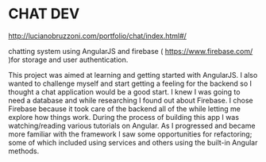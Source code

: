CHAT DEV
=======


http://lucianobruzzoni.com/portfolio/chat/index.html#/

chatting system using AngularJS and firebase ( https://www.firebase.com/ )for storage and user authentication.

This project was aimed at learning and getting started with AngularJS. I also wanted to challenge myself and start getting a feeling for the backend so I thought a chat application would be a good start. I knew I was going to need a database and while researching I found out about Firebase. I chose Firebase because it took care of the backend all of the while letting me explore how things work. 
During the process of building this app I was watching/reading various tutorials on Angular. As I progressed and became more familiar with the framework I saw some opportunities for refactoring; some of which included using services and others using the built-in Angular methods. 
